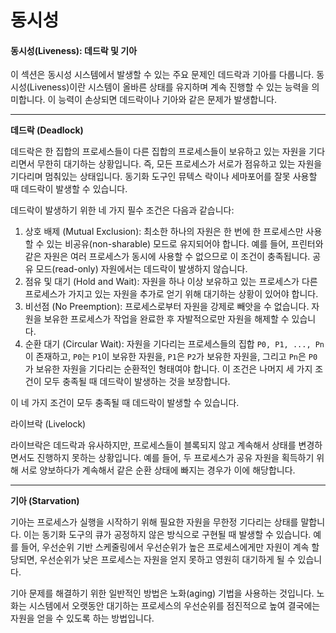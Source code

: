 # 동시성

#### 동시성(Liveness): 데드락 및 기아

이 섹션은 동시성 시스템에서 발생할 수 있는 주요 문제인 데드락과 기아를 다룹니다. 동시성(Liveness)이란 시스템이 올바른 상태를 유지하며 계속 진행할 수 있는 능력을 의미합니다. 이 능력이 손상되면 데드락이나 기아와 같은 문제가 발생합니다.

***

**데드락 (Deadlock)**

데드락은 한 집합의 프로세스들이 다른 집합의 프로세스들이 보유하고 있는 자원을 기다리면서 무한히 대기하는 상황입니다. 즉, 모든 프로세스가 서로가 점유하고 있는 자원을 기다리며 멈춰있는 상태입니다. 동기화 도구인 뮤텍스 락이나 세마포어를 잘못 사용할 때 데드락이 발생할 수 있습니다.

데드락이 발생하기 위한 네 가지 필수 조건은 다음과 같습니다:

1. 상호 배제 (Mutual Exclusion): 최소한 하나의 자원은 한 번에 한 프로세스만 사용할 수 있는 비공유(non-sharable) 모드로 유지되어야 합니다. 예를 들어, 프린터와 같은 자원은 여러 프로세스가 동시에 사용할 수 없으므로 이 조건이 충족됩니다. 공유 모드(read-only) 자원에서는 데드락이 발생하지 않습니다.
2. 점유 및 대기 (Hold and Wait): 자원을 하나 이상 보유하고 있는 프로세스가 다른 프로세스가 가지고 있는 자원을 추가로 얻기 위해 대기하는 상황이 있어야 합니다.
3. 비선점 (No Preemption): 프로세스로부터 자원을 강제로 빼앗을 수 없습니다. 자원을 보유한 프로세스가 작업을 완료한 후 자발적으로만 자원을 해제할 수 있습니다.
4. 순환 대기 (Circular Wait): 자원을 기다리는 프로세스들의 집합 `P0, P1, ..., Pn`이 존재하고, `P0`는 `P1`이 보유한 자원을, `P1`은 `P2`가 보유한 자원을, 그리고 `Pn`은 `P0`가 보유한 자원을 기다리는 순환적인 형태여야 합니다. 이 조건은 나머지 세 가지 조건이 모두 충족될 때 데드락이 발생하는 것을 보장합니다.

이 네 가지 조건이 모두 충족될 때 데드락이 발생할 수 있습니다.

라이브락 (Livelock)

라이브락은 데드락과 유사하지만, 프로세스들이 블록되지 않고 계속해서 상태를 변경하면서도 진행하지 못하는 상황입니다. 예를 들어, 두 프로세스가 공유 자원을 획득하기 위해 서로 양보하다가 계속해서 같은 순환 상태에 빠지는 경우가 이에 해당합니다.

***

**기아 (Starvation)**

기아는 프로세스가 실행을 시작하기 위해 필요한 자원을 무한정 기다리는 상태를 말합니다. 이는 동기화 도구의 큐가 공정하지 않은 방식으로 구현될 때 발생할 수 있습니다. 예를 들어, 우선순위 기반 스케줄링에서 우선순위가 높은 프로세스에게만 자원이 계속 할당되면, 우선순위가 낮은 프로세스는 자원을 얻지 못하고 영원히 대기하게 될 수 있습니다.

기아 문제를 해결하기 위한 일반적인 방법은 노화(aging) 기법을 사용하는 것입니다. 노화는 시스템에서 오랫동안 대기하는 프로세스의 우선순위를 점진적으로 높여 결국에는 자원을 얻을 수 있도록 하는 방법입니다.
